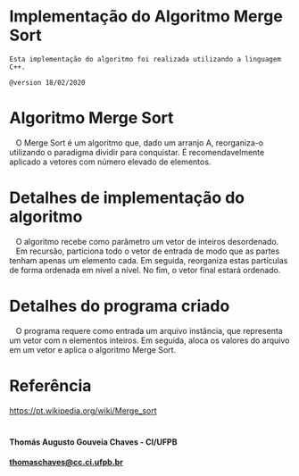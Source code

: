 # Implementação do Algoritmo Merge Sort
    Esta implementação do algoritmo foi realizada utilizando a linguagem C++.

    @version 18/02/2020   
        
 # Algoritmo Merge Sort
   O Merge Sort é um algoritmo que, dado um arranjo A, reorganiza-o utilizando o paradigma dividir para conquistar. É recomendavelmente aplicado a vetores com número elevado de elementos.

 # Detalhes de implementação do algoritmo
   O algoritmo recebe como parâmetro um vetor de inteiros desordenado.
   Em recursão, particiona todo o vetor de entrada de modo que as partes tenham apenas um elemento cada. Em seguida, reorganiza estas partículas de forma ordenada em nível a nível. No fim, o vetor final estará ordenado.
 
 # Detalhes do programa criado
   O programa requere como entrada um arquivo instância, que representa um vetor com n elementos inteiros. Em seguida, aloca os valores do arquivo em um vetor e aplica o algoritmo Merge Sort.
   
# Referência
https://pt.wikipedia.org/wiki/Merge_sort


#   
#### Thomás Augusto Gouveia Chaves - CI/UFPB
#### thomaschaves@cc.ci.ufpb.br
